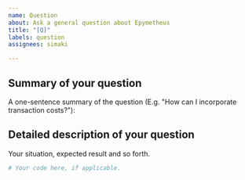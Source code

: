 ```yaml
---
name: Question
about: Ask a general question about Epymetheus
title: "[Q]"
labels: question
assignees: simaki

---
```


## Summary of your question

A one-sentence summary of the question
(E.g. "How can I incorporate transaction costs?"):

## Detailed description of your question

Your situation, expected result and so forth.

```python
# Your code here, if applicable.
```
